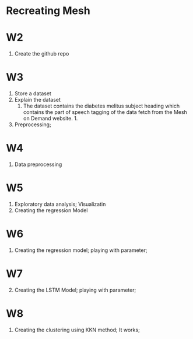 # Recreating Mesh 

# W2
1. Create the github repo

# W3
 1. Store a dataset
 2. Explain the dataset
     1. The dataset contains the diabetes melitus subject heading which contains the part of speech tagging of the data fetch from the Mesh on Demand website. 1. 
 3. Preprocessing;

# W4 

1. Data preprocessing 

# W5

1. Exploratory data analysis; Visualizatin
2. Creating the regression Model 

# W6

1. Creating the regression model; playing with parameter;

# W7

2. Creating the LSTM Model; playing with parameter;

# W8

1. Creating the clustering using KKN method; It works; 



